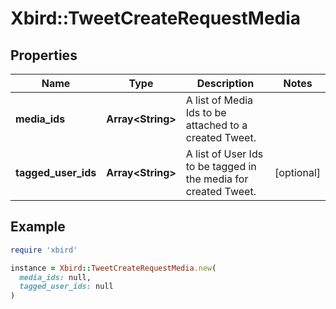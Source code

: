 # Xbird::TweetCreateRequestMedia

## Properties

| Name | Type | Description | Notes |
| ---- | ---- | ----------- | ----- |
| **media_ids** | **Array&lt;String&gt;** | A list of Media Ids to be attached to a created Tweet. |  |
| **tagged_user_ids** | **Array&lt;String&gt;** | A list of User Ids to be tagged in the media for created Tweet. | [optional] |

## Example

```ruby
require 'xbird'

instance = Xbird::TweetCreateRequestMedia.new(
  media_ids: null,
  tagged_user_ids: null
)
```

